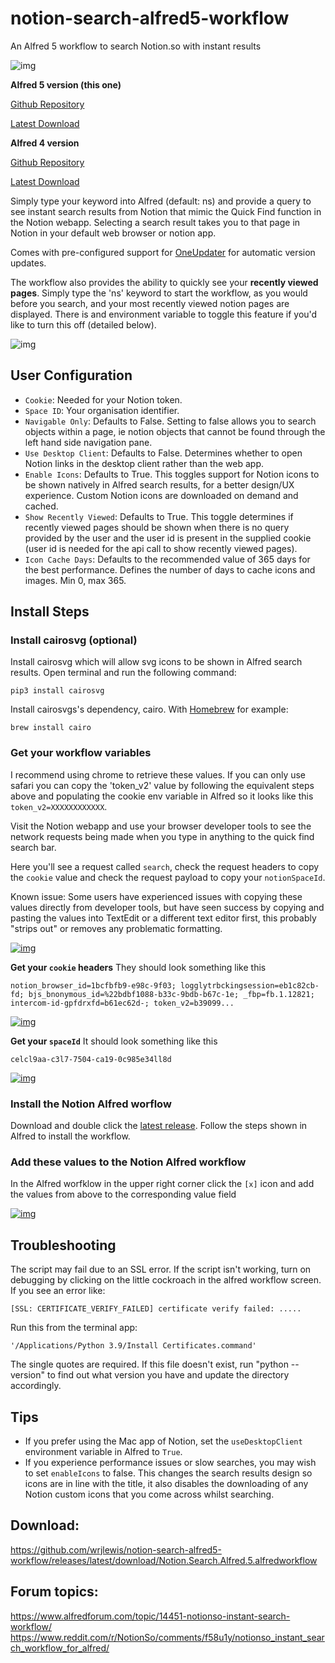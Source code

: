 # notion-search-alfred5-workflow
An Alfred 5 workflow to search Notion.so with instant results

![img](https://raw.githubusercontent.com/wrjlewis/notion-search-alfred5-workflow/main/Screenshot.png)

**Alfred 5 version (this one)**

[Github Repository](https://github.com/wrjlewis/notion-search-alfred5-workflow)

[Latest Download](https://github.com/wrjlewis/notion-search-alfred5-workflow/releases/latest/download/Notion.Search.Alfred.5.alfredworkflow)

**Alfred 4 version**

[Github Repository](https://github.com/wrjlewis/notion-search-alfred-workflow)

[Latest Download](https://github.com/wrjlewis/notion-search-alfred-workflow/releases/latest/download/Notion.Search.alfredworkflow)

Simply type your keyword into Alfred (default: ns) and provide a query to see instant search results from Notion that mimic the Quick Find function in the Notion webapp. Selecting a search result takes you to that page in Notion in your default web browser or notion app.

Comes with pre-configured support for [OneUpdater](https://github.com/vitorgalvao/alfred-workflows/tree/master/OneUpdater) for automatic version updates.

The workflow also provides the ability to quickly see your __recently viewed pages__. Simply type the 'ns' keyword to start the workflow, as you would before you search, and your most recently viewed notion pages are displayed. There is and environment variable to toggle this feature if you'd like to turn this off (detailed below).

![img](https://raw.githubusercontent.com/wrjlewis/notion-search-alfred5-workflow/main/alfred%20notion%20search.gif)

## User Configuration

- `Cookie`: Needed for your Notion token. 
- `Space ID`: Your organisation identifier.
- `Navigable Only`: Defaults to False. Setting to false allows you to search objects within a page, ie notion objects that cannot be found through the left hand side navigation pane.
- `Use Desktop Client`: Defaults to False. Determines whether to open Notion links in the desktop client rather than the web app.
- `Enable Icons`: Defaults to True. This toggles support for Notion icons to be shown natively in Alfred search results, for a better design/UX experience. Custom Notion icons are downloaded on demand and cached.
- `Show Recently Viewed`: Defaults to True. This toggle determines if recently viewed pages should be shown when there is no query provided by the user and the user id is present in the supplied cookie (user id is needed for the api call to show recently viewed pages).
- `Icon Cache Days`: Defaults to the recommended value of 365 days for the best performance. Defines the number of days to cache icons and images. Min 0, max 365.

## Install Steps

### Install cairosvg (optional)

Install cairosvg which will allow svg icons to be shown in Alfred search results. Open terminal and run the following command:

`pip3 install cairosvg`

Install cairosvgs's dependency, cairo. With [Homebrew](https://brew.sh/) for example:

`brew install cairo`

### Get your workflow variables

I recommend using chrome to retrieve these values. If you can only use safari you can copy the 'token_v2' value by following the equivalent steps above and populating the cookie env variable in Alfred so it looks like this `token_v2=XXXXXXXXXXXX`.

Visit the Notion webapp and use your browser developer tools to see the network requests being made when you type in anything to the quick find search bar.

Here you'll see a request called `search`, check the request headers to copy the `cookie` value and check the request payload to copy your `notionSpaceId`.

Known issue: Some users have experienced issues with copying these values directly from developer tools, but have seen success by copying and pasting the values into TextEdit or a different text editor first, this probably "strips out" or removes any problematic formatting.

[![img](https://i.imgur.com/ytewFzE.gif)](https://i.imgur.com/ytewFzE.gif)


__Get your `cookie` headers__
They should look something like this 

```
notion_browser_id=1bcfbfb9-e98c-9f03; logglytrbckingsession=eb1c82cb-fd; bjs_bnonymous_id=%22bdbf1088-b33c-9bdb-b67c-1e; _fbp=fb.1.12821; intercom-id-gpfdrxfd=b61ec62d-; token_v2=b39099...

```

[![img](https://github.com/wrjlewis/notion-search-alfred-workflow/blob/master/cookie.png)](https://github.com/wrjlewis/notion-search-alfred-workflow/blob/master/spaceId.png)


__Get your `spaceId`__
It should look something like this

```
celcl9aa-c3l7-7504-ca19-0c985e34ll8d
```

[![img](https://github.com/wrjlewis/notion-search-alfred-workflow/blob/master/spaceId.png)](https://github.com/wrjlewis/notion-search-alfred-workflow/blob/master/spaceId.png)

### Install the Notion Alfred worflow

Download and double click the [latest release](https://github.com/wrjlewis/notion-search-alfred5-workflow/releases/latest/download/Notion.Search.Alfred.5.alfredworkflow). Follow the steps shown in Alfred to install the workflow.

### Add these values to the Notion Alfred workflow

In the Alfred worfklow in the upper right corner click the `[x]` icon and add the values from above to the corresponding value field

[![img](https://i.imgur.com/Pe6nwey.jpg)](https://i.imgur.com/Pe6nwey.jpg)

## Troubleshooting

The script may fail due to an SSL error.  If the script isn't working, turn on debugging by clicking on the little cockroach in the alfred workflow screen.  If you see an error like:

``` [SSL: CERTIFICATE_VERIFY_FAILED] certificate verify failed: ..... ```

Run this from the terminal app:

``` '/Applications/Python 3.9/Install Certificates.command' ```

The single quotes are required.
If this file doesn't exist, run "python --version" to find out what version you have
and update the directory accordingly.

## Tips

- If you prefer using the Mac app of Notion, set the `useDesktopClient` environment variable in Alfred to `True`.
- If you experience performance issues or slow searches, you may wish to set `enableIcons` to false. This changes the search results design so icons are in line with the title, it also disables the downloading of any Notion custom icons that you come across whilst searching. 

## Download:
https://github.com/wrjlewis/notion-search-alfred5-workflow/releases/latest/download/Notion.Search.Alfred.5.alfredworkflow

## Forum topics:
https://www.alfredforum.com/topic/14451-notionso-instant-search-workflow/
https://www.reddit.com/r/NotionSo/comments/f58u1y/notionso_instant_search_workflow_for_alfred/
